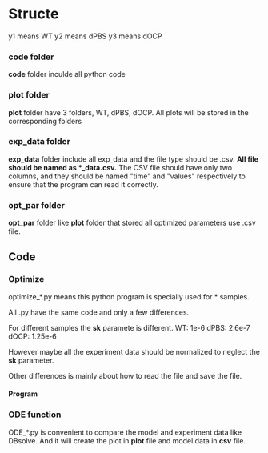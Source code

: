 # Structe
y1 means WT
y2 means dPBS
y3 means dOCP

### code folder
**code** folder inculde all python code

### plot folder
**plot** folder have 3 folders, WT, dPBS, dOCP. All plots will be stored in the corresponding folders

### exp_data folder

**exp_data** folder include all exp_data and the file type should be .csv.
**All file should be named as \*_data.csv.**
The CSV file should have only two columns, and they should be named "time" and "values" respectively to ensure that the program can read it correctly.
### opt_par folder
**opt_par** folder like **plot** folder that stored all optimized parameters use .csv file.

## Code

### Optimize
optimize_*.py means this python program is specially used for * samples.

All .py have the same code and only a few differences.

For different samples the **sk** paramete is different.
WT: 1e-6
dPBS: 2.6e-7
dOCP: 1.25e-6

However maybe all the experiment data should be normalized to neglect the **sk** parameter.

Other differences is mainly about how to read the file and save the file.

#### Program

### ODE function

ODE_*.py is convenient to compare the model and experiment data like DBsolve. And it will create the plot in **plot** file and model data in **csv** file.


